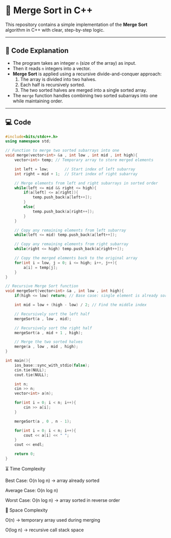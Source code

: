 # 🔀 Merge Sort in C++

This repository contains a simple implementation of the **Merge Sort** algorithm in C++ with clear, step-by-step logic.

---

## 📌 Code Explanation
- The program takes an integer `n` (size of the array) as input.  
- Then it reads `n` integers into a vector.  
- **Merge Sort** is applied using a recursive divide-and-conquer approach:  
  1. The array is divided into two halves.  
  2. Each half is recursively sorted.  
  3. The two sorted halves are merged into a single sorted array.  
- The `merge` function handles combining two sorted subarrays into one while maintaining order.  

---

## 💻 Code

```cpp
#include<bits/stdc++.h>
using namespace std;

// Function to merge two sorted subarrays into one
void merge(vector<int> &a , int low , int mid , int high){
    vector<int> temp; // Temporary array to store merged elements

    int left = low;       // Start index of left subarray
    int right = mid + 1;  // Start index of right subarray

    // Merge elements from left and right subarrays in sorted order
    while(left <= mid && right <= high){
        if(a[left] <= a[right]){
            temp.push_back(a[left++]);
        }
        else{
            temp.push_back(a[right++]);
        }
    }

    // Copy any remaining elements from left subarray
    while(left <= mid) temp.push_back(a[left++]);

    // Copy any remaining elements from right subarray
    while(right <= high) temp.push_back(a[right++]);

    // Copy the merged elements back to the original array
    for(int i = low, j = 0; i <= high; i++, j++){
        a[i] = temp[j];
    }
}

// Recursive Merge Sort function
void mergeSort(vector<int> &a , int low , int high){
    if(high <= low) return; // Base case: single element is already sorted

    int mid = low + (high - low) / 2; // Find the middle index

    // Recursively sort the left half
    mergeSort(a , low , mid);

    // Recursively sort the right half
    mergeSort(a , mid + 1 , high);

    // Merge the two sorted halves
    merge(a , low , mid , high);
}

int main(){
    ios_base::sync_with_stdio(false);
    cin.tie(NULL);
    cout.tie(NULL);

    int n; 
    cin >> n; 
    vector<int> a(n); 

    for(int i = 0; i < n; i++){
        cin >> a[i]; 
    }

    mergeSort(a , 0 , n - 1); 

    for(int i = 0; i < n; i++){
        cout << a[i] << " "; 
    }
    cout << endl;

    return 0;
}

```

⏳ Time Complexity

Best Case: O(n log n) → array already sorted

Average Case: O(n log n)

Worst Case: O(n log n) → array sorted in reverse order

💾 Space Complexity

O(n) → temporary array used during merging

O(log n) → recursive call stack space